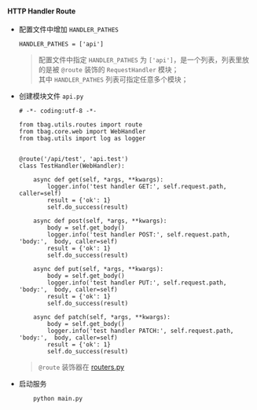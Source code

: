 #### HTTP Handler Route

* 配置文件中增加 `HANDLER_PATHES`
    ```text
    HANDLER_PATHES = ['api']
    ```
    > 配置文件中指定 `HANDLER_PATHES` 为 `['api']`，是一个列表，列表里放的是被 `@route` 装饰的 `RequestHandler` 模块；  
      其中 `HANDLER_PATHES` 列表可指定任意多个模块；
    

* 创建模块文件 `api.py`
    ```text
    # -*- coding:utf-8 -*-
    
    from tbag.utils.routes import route
    from tbag.core.web import WebHandler
    from tbag.utils import log as logger
    
    
    @route('/api/test', 'api.test')
    class TestHandler(WebHandler):
    
        async def get(self, *args, **kwargs):
            logger.info('test handler GET:', self.request.path, caller=self)
            result = {'ok': 1}
            self.do_success(result)
    
        async def post(self, *args, **kwargs):
            body = self.get_body()
            logger.info('test handler POST:', self.request.path, 'body:',  body, caller=self)
            result = {'ok': 1}
            self.do_success(result)
    
        async def put(self, *args, **kwargs):
            body = self.get_body()
            logger.info('test handler PUT:', self.request.path, 'body:',  body, caller=self)
            result = {'ok': 1}
            self.do_success(result)
    
        async def patch(self, *args, **kwargs):
            body = self.get_body()
            logger.info('test handler PATCH:', self.request.path, 'body:',  body, caller=self)
            result = {'ok': 1}
            self.do_success(result)
    ```
    > `@route` 装饰器在 [routers.py](../../tbag/utils/routes.py)

* 启动服务
    ```text
        python main.py
    ```
